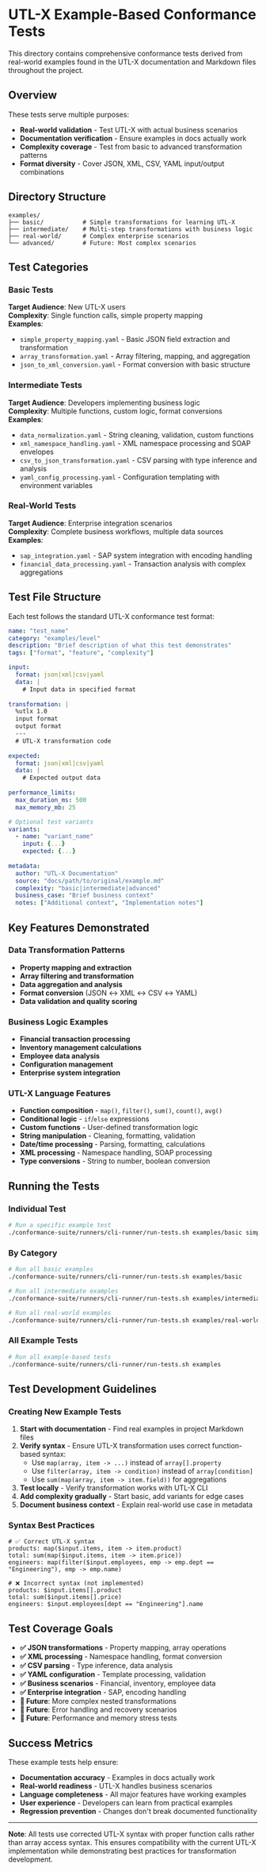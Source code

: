 # UTL-X Example-Based Conformance Tests

This directory contains comprehensive conformance tests derived from real-world examples found in the UTL-X documentation and Markdown files throughout the project.

## Overview

These tests serve multiple purposes:
- **Real-world validation** - Test UTL-X with actual business scenarios
- **Documentation verification** - Ensure examples in docs actually work
- **Complexity coverage** - Test from basic to advanced transformation patterns
- **Format diversity** - Cover JSON, XML, CSV, YAML input/output combinations

## Directory Structure

```
examples/
├── basic/           # Simple transformations for learning UTL-X
├── intermediate/    # Multi-step transformations with business logic
├── real-world/      # Complex enterprise scenarios
└── advanced/        # Future: Most complex scenarios
```

## Test Categories

### Basic Tests
**Target Audience**: New UTL-X users  
**Complexity**: Single function calls, simple property mapping  
**Examples**:
- `simple_property_mapping.yaml` - Basic JSON field extraction and transformation
- `array_transformation.yaml` - Array filtering, mapping, and aggregation
- `json_to_xml_conversion.yaml` - Format conversion with basic structure

### Intermediate Tests  
**Target Audience**: Developers implementing business logic  
**Complexity**: Multiple functions, custom logic, format conversions  
**Examples**:
- `data_normalization.yaml` - String cleaning, validation, custom functions
- `xml_namespace_handling.yaml` - XML namespace processing and SOAP envelopes
- `csv_to_json_transformation.yaml` - CSV parsing with type inference and analysis
- `yaml_config_processing.yaml` - Configuration templating with environment variables

### Real-World Tests
**Target Audience**: Enterprise integration scenarios  
**Complexity**: Complete business workflows, multiple data sources  
**Examples**:
- `sap_integration.yaml` - SAP system integration with encoding handling
- `financial_data_processing.yaml` - Transaction analysis with complex aggregations

## Test File Structure

Each test follows the standard UTL-X conformance test format:

```yaml
name: "test_name"
category: "examples/level"
description: "Brief description of what this test demonstrates"
tags: ["format", "feature", "complexity"]

input:
  format: json|xml|csv|yaml
  data: |
    # Input data in specified format
    
transformation: |
  %utlx 1.0
  input format
  output format
  ---
  # UTL-X transformation code
  
expected:
  format: json|xml|csv|yaml  
  data: |
    # Expected output data
    
performance_limits:
  max_duration_ms: 500
  max_memory_mb: 25

# Optional test variants
variants:
  - name: "variant_name"
    input: {...}
    expected: {...}
    
metadata:
  author: "UTL-X Documentation"
  source: "docs/path/to/original/example.md"
  complexity: "basic|intermediate|advanced"
  business_case: "Brief business context"
  notes: ["Additional context", "Implementation notes"]
```

## Key Features Demonstrated

### Data Transformation Patterns
- **Property mapping and extraction**
- **Array filtering and transformation** 
- **Data aggregation and analysis**
- **Format conversion** (JSON ↔ XML ↔ CSV ↔ YAML)
- **Data validation and quality scoring**

### Business Logic Examples
- **Financial transaction processing**
- **Inventory management calculations**
- **Employee data analysis**
- **Configuration management**
- **Enterprise system integration**

### UTL-X Language Features
- **Function composition** - `map()`, `filter()`, `sum()`, `count()`, `avg()`
- **Conditional logic** - `if`/`else` expressions
- **Custom functions** - User-defined transformation logic
- **String manipulation** - Cleaning, formatting, validation
- **Date/time processing** - Parsing, formatting, calculations
- **XML processing** - Namespace handling, SOAP processing
- **Type conversions** - String to number, boolean conversion

## Running the Tests

### Individual Test
```bash
# Run a specific example test
./conformance-suite/runners/cli-runner/run-tests.sh examples/basic simple_property_mapping
```

### By Category
```bash
# Run all basic examples
./conformance-suite/runners/cli-runner/run-tests.sh examples/basic

# Run all intermediate examples  
./conformance-suite/runners/cli-runner/run-tests.sh examples/intermediate

# Run all real-world examples
./conformance-suite/runners/cli-runner/run-tests.sh examples/real-world
```

### All Example Tests
```bash
# Run all example-based tests
./conformance-suite/runners/cli-runner/run-tests.sh examples
```

## Test Development Guidelines

### Creating New Example Tests

1. **Start with documentation** - Find real examples in project Markdown files
2. **Verify syntax** - Ensure UTL-X transformation uses correct function-based syntax:
   - Use `map(array, item -> ...)` instead of `array[].property`
   - Use `filter(array, item -> condition)` instead of `array[condition]`
   - Use `sum(map(array, item -> item.field))` for aggregations
3. **Test locally** - Verify transformation works with UTL-X CLI
4. **Add complexity gradually** - Start basic, add variants for edge cases
5. **Document business context** - Explain real-world use case in metadata

### Syntax Best Practices

```utlx
# ✅ Correct UTL-X syntax
products: map($input.items, item -> item.product)
total: sum(map($input.items, item -> item.price))
engineers: map(filter($input.employees, emp -> emp.dept == "Engineering"), emp -> emp.name)

# ❌ Incorrect syntax (not implemented)
products: $input.items[].product
total: sum($input.items[].price)  
engineers: $input.employees[dept == "Engineering"].name
```

## Test Coverage Goals

- **✅ JSON transformations** - Property mapping, array operations
- **✅ XML processing** - Namespace handling, format conversion  
- **✅ CSV parsing** - Type inference, data analysis
- **✅ YAML configuration** - Template processing, validation
- **✅ Business scenarios** - Financial, inventory, employee data
- **✅ Enterprise integration** - SAP, encoding handling
- **🔄 Future**: More complex nested transformations
- **🔄 Future**: Error handling and recovery scenarios
- **🔄 Future**: Performance and memory stress tests

## Success Metrics

These example tests help ensure:
- **Documentation accuracy** - Examples in docs actually work
- **Real-world readiness** - UTL-X handles business scenarios
- **Language completeness** - All major features have working examples  
- **User experience** - Developers can learn from practical examples
- **Regression prevention** - Changes don't break documented functionality

---

**Note**: All tests use corrected UTL-X syntax with proper function calls rather than array access syntax. This ensures compatibility with the current UTL-X implementation while demonstrating best practices for transformation development.